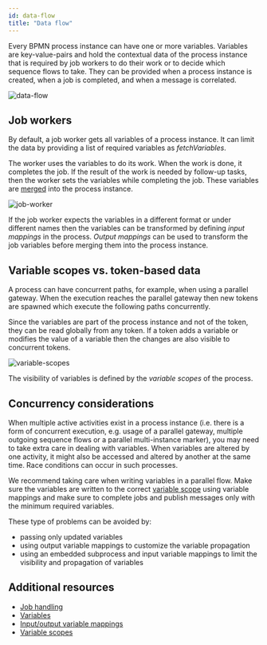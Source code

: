 ```yaml
---
id: data-flow
title: "Data flow"
---
```


Every BPMN process instance can have one or more variables. Variables are key-value-pairs and hold the contextual data of the process instance that is required by job workers to do their work or to decide which sequence flows to take. They can be provided when a process instance is created, when a job is completed, and when a message is correlated.

![data-flow](assets/data-flow.png)

## Job workers

By default, a job worker gets all variables of a process instance. It can limit the data by
providing a list of required variables as _fetchVariables_.

The worker uses the variables to do its work. When the work is done, it completes the job. If the
result of the work is needed by follow-up tasks, then the worker sets the variables while completing
the job. These variables are [merged](/product-manuals/concepts/variables.md#variable-propagation) into the
process instance.

![job-worker](assets/data-flow-job-worker.png)

If the job worker expects the variables in a different format or under different names then the variables can be transformed by defining _input mappings_ in the process. _Output mappings_ can be used to transform the job variables before merging them into the process instance.

## Variable scopes vs. token-based data

A process can have concurrent paths, for example, when using a parallel gateway. When the execution reaches the parallel gateway then new tokens are spawned which execute the following paths concurrently.

Since the variables are part of the process instance and not of the token, they can be read globally from any token. If a token adds a variable or modifies the value of a variable then the changes are also visible to concurrent tokens.

![variable-scopes](assets/variable-scopes.png)

The visibility of variables is defined by the _variable scopes_ of the process.

## Concurrency considerations

When multiple active activities exist in a process instance (i.e. there is a form of concurrent
execution, e.g. usage of a parallel gateway, multiple outgoing sequence flows or a parallel
multi-instance marker), you may need to take extra care in dealing with variables. When variables
are altered by one activity, it might also be accessed and altered by another at the same time. Race
conditions can occur in such processes.

We recommend taking care when writing variables in a parallel flow. Make sure the variables are
written to the correct [variable scope](/product-manuals/concepts/variables.md#variable-scopes) using variable
mappings and make sure to complete jobs and publish messages only with the minimum required
variables.

These type of problems can be avoided by:

- passing only updated variables
- using output variable mappings to customize the variable propagation
- using an embedded subprocess and input variable mappings to limit the visibility and propagation of variables

## Additional resources

- [Job handling](/product-manuals/concepts/job-workers.md)
- [Variables](/product-manuals/concepts/variables.md)
- [Input/output variable mappings](/product-manuals/concepts/variables.md#inputoutput-variable-mappings)
- [Variable scopes](/product-manuals/concepts/variables.md#variable-scopes)
